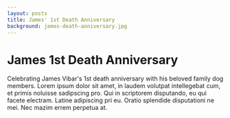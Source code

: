 ```yaml
---
layout: posts
title: James' 1st Death Anniversary
background: james-death-anniversary.jpg
---
```


# James 1st Death Anniversary

Celebrating James Vibar's 1st death anniversary with his beloved family dog members. Lorem ipsum dolor sit amet, in laudem volutpat intellegebat cum, et primis noluisse sadipscing pro. Qui in scriptorem disputando, eu qui facete electram. Latine adipiscing pri eu. Oratio splendide disputationi ne mei. Nec mazim errem perpetua at.

